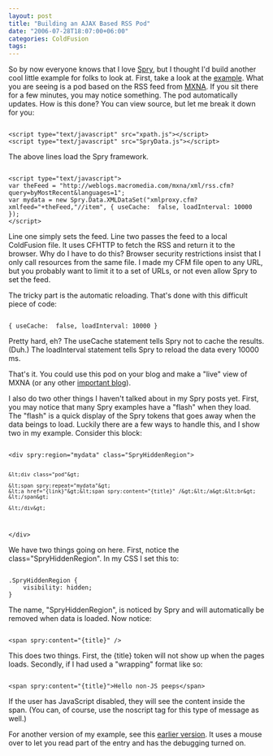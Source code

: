 ```yaml
---
layout: post
title: "Building an AJAX Based RSS Pod"
date: "2006-07-28T18:07:00+06:00"
categories: ColdFusion 
tags: 
---
```


So by now everyone knows that I love <a href="http://labs.adobe.com/technologies/spry/">Spry</a>, but I thought I'd build another cool little example for folks to look at. First, take a look at the <a href="http://ray.camdenfamily.com/demos/spryrsspod/test2.html">example</a>. What you are seeing is a pod based on the RSS feed from <a href="http://weblogs.macromedia.com/mxna/">MXNA</a>. If you sit there for a few minutes, you may notice something. The pod automatically updates. How is this done? You can view source, but let me break it down for you:
<!--more-->
<code>
&lt;script type="text/javascript" src="xpath.js"&gt;&lt;/script&gt;
&lt;script type="text/javascript" src="SpryData.js"&gt;&lt;/script&gt;
</code>

The above lines load the Spry framework.

<code>
&lt;script type="text/javascript"&gt;
var theFeed = "http://weblogs.macromedia.com/mxna/xml/rss.cfm?query=byMostRecent&amp;languages=1";
var mydata = new Spry.Data.XMLDataSet("xmlproxy.cfm?xmlfeed="+theFeed,"//item", { useCache:  false, loadInterval: 10000 }); 
&lt;/script&gt;
</code>

Line one simply sets the feed. Line two passes the feed to a local ColdFusion file. It uses CFHTTP to fetch the RSS and return it to the browser. Why do I have to do this? Browser security restrictions insist that I only call resources from the same file. I made my CFM file open to any URL, but you probably want to limit it to a set of URLs, or not even allow Spry to set the feed. 

The tricky part is the automatic reloading. That's done with this difficult piece of code:

<code>
{ useCache:  false, loadInterval: 10000 }
</code>

Pretty hard, eh? The useCache statement tells Spry not to cache the results. (Duh.) The loadInterval statement tells Spry to reload the data every 10000 ms. 

That's it. You could use this pod on your blog and make a "live" view of MXNA (or any other <a href="http://ray.camdenfamily.com">important blog</a>). 

I also do two other things I haven't talked about in my Spry posts yet. First, you may notice that many Spry examples have a "flash" when they load. The "flash" is a quick display of the Spry tokens that goes away when the data beings to load.  Luckily there are a few ways to handle this, and I show two in my example. Consider this block:

<code>
&lt;div spry:region="mydata" class="SpryHiddenRegion"&gt;
	
	&lt;div class="pod"&gt;

	&lt;span spry:repeat="mydata"&gt;
	&lt;a href="{link}"&gt;&lt;span spry:content="{title}" /&gt;&lt;/a&gt;&lt;br&gt;
	&lt;/span&gt;
	
	&lt;/div&gt;
	
&lt;/div&gt;
</code>

We have two things going on here. First, notice the class="SpryHiddenRegion". In my CSS I set this to:

<code>
.SpryHiddenRegion {
	visibility: hidden;
}
</code>

The name, "SpryHiddenRegion", is noticed by Spry and will automatically be removed when data is loaded. Now notice:

<code>
&lt;span spry:content="{title}" /&gt;
</code>

This does two things. First, the {title} token will not show up when the pages loads. Secondly, if I had used a "wrapping" format like so:

<code>
&lt;span spry:content="{title}"&gt;Hello non-JS peeps&lt;/span&gt;
</code>

If the user has JavaScript disabled, they will see the content inside the span. (You can, of course, use the noscript tag for this type of message as well.)

For another version of my example, see this <a href="http://ray.camdenfamily.com/demos/spryrsspod/test.html">earlier version</a>. It uses a mouse over to let you read part of the entry and has the debugging turned on.